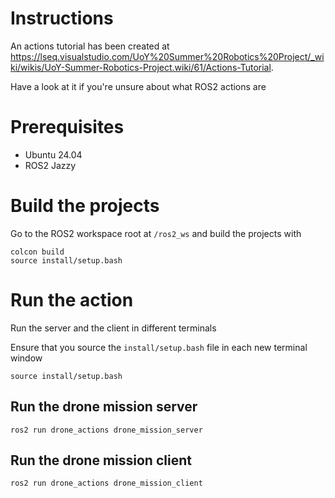# Instructions
An actions tutorial has been created at https://lseq.visualstudio.com/UoY%20Summer%20Robotics%20Project/_wiki/wikis/UoY-Summer-Robotics-Project.wiki/61/Actions-Tutorial.

Have a look at it if you're unsure about what ROS2 actions are

# Prerequisites
- Ubuntu 24.04
- ROS2 Jazzy

# Build the projects

Go to the ROS2 workspace root at `/ros2_ws` and build the projects with
```
colcon build
source install/setup.bash
```

# Run the action

Run the server and the client in different terminals

Ensure that you source the `install/setup.bash` file in each new terminal window
```
source install/setup.bash
```

## Run the drone mission server
```
ros2 run drone_actions drone_mission_server
```

## Run the drone mission client
```
ros2 run drone_actions drone_mission_client
```


